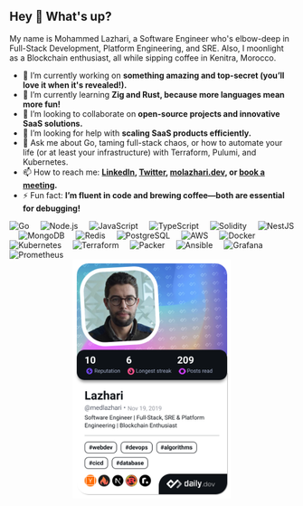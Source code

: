 ## Hey 👋 What's up?

My name is Mohammed Lazhari, a Software Engineer who's elbow-deep in Full-Stack Development, Platform Engineering, and SRE. Also, I moonlight as a Blockchain enthusiast, all while sipping coffee in Kenitra, Morocco.

- 🔭 I’m currently working on **something amazing and top-secret (you’ll love it when it's revealed!).**
- 🌱 I’m currently learning **Zig and Rust, because more languages mean more fun!**
- 👯 I’m looking to collaborate on **open-source projects and innovative SaaS solutions.**
- 🤔 I’m looking for help with **scaling SaaS products efficiently.**
- 💬 Ask me about Go, taming full-stack chaos, or how to automate your life (or at least your infrastructure) with Terraform, Pulumi, and Kubernetes.
- 📫 How to reach me: **[LinkedIn](https://dub.sh/lazhari-linkedin), [Twitter](https://dub.sh/lazhari-twitter), [molazhari.dev](https://molazhari.dev/), or [book a meeting](https://dub.sh/quick-chat-cal).**
- ⚡ Fun fact: **I’m fluent in code and brewing coffee—both are essential for debugging!**

<div align="left">
  <img src="https://skillicons.dev/icons?i=go" height="40" alt="Go"  />
  <img width="12" />
  <img src="https://skillicons.dev/icons?i=nodejs" height="40" alt="Node.js"  />
  <img width="12" />
  <img src="https://skillicons.dev/icons?i=js" height="40" alt="JavaScript"  />
  <img width="12" />
  <img src="https://skillicons.dev/icons?i=ts" height="40" alt="TypeScript"  />
  <img width="12" />
  <img src="https://skillicons.dev/icons?i=solidity" height="40" alt="Solidity"  />
  <img width="12" />
  <img src="https://skillicons.dev/icons?i=nestjs" height="40" alt="NestJS"  />
  <img width="12" />
  <img src="https://skillicons.dev/icons?i=mongodb" height="40" alt="MongoDB"  />
  <img width="12" />
  <img src="https://skillicons.dev/icons?i=redis" height="40" alt="Redis"  />
  <img width="12" />
  <img src="https://skillicons.dev/icons?i=postgres" height="40" alt="PostgreSQL"  />
  <img width="12" />
  <img src="https://skillicons.dev/icons?i=aws" height="40" alt="AWS"  />
  <img width="12" />
  <img src="https://skillicons.dev/icons?i=docker" height="40" alt="Docker"  />
  <img width="12" />
  <img src="https://cdn.simpleicons.org/kubernetes/326CE5" height="40" alt="Kubernetes"  />
  <img width="12" />
  <img src="https://cdn.jsdelivr.net/gh/devicons/devicon/icons/terraform/terraform-original.svg" height="40" alt="Terraform"  />
  <img width="12" />
  <img src="https://cdn.jsdelivr.net/gh/devicons/devicon/icons/packer/packer-original.svg" height="40" alt="Packer"  />
  <img width="12" />
  <img src="https://skillicons.dev/icons?i=ansible" height="40" alt="Ansible"  />
  <img width="12" />
  <img src="https://skillicons.dev/icons?i=grafana" height="40" alt="Grafana"  />
  <img width="12" />
  <img src="https://skillicons.dev/icons?i=prometheus" height="40" alt="Prometheus"  />
</div>
<div align="center">
  <a href="https://app.daily.dev/medlazhari"><img src="./devcard.png" width="280" alt="Lazhari's Dev Card"/></a>
</div>

